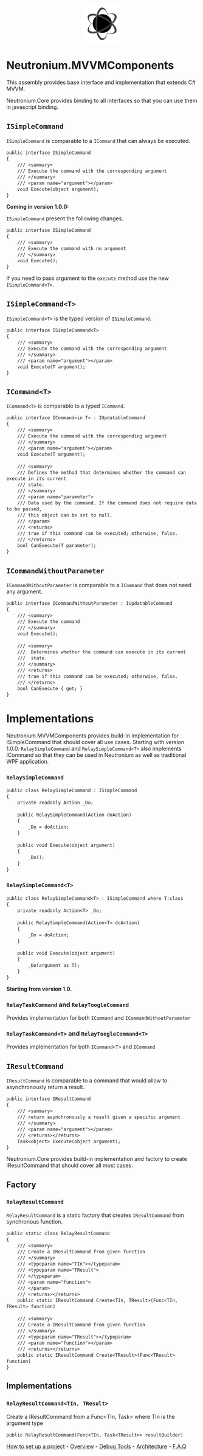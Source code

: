 <p align="center"><img <p align="center"><img width="100"src="../../Deploy/logo.png"></p>

# Neutronium.MVVMComponents

This assembly provides base interface and implementation that extends C# MVVM.

Neutronium.Core provides binding to all interfaces so that you can use them in javascript binding.


## `ISimpleCommand` 

`ISimpleCommand` is comparable to a `ICommand` that can always be executed. 


```CSharp
public interface ISimpleCommand
{
    /// <summary>
    /// Execute the command with the corresponding argument
    /// </summary>
    /// <param name="argument"></param>
    void Execute(object argument);
}
```

**Coming in version 1.0.0:**

`ISimpleCommand` present the following changes.

```CSharp
public interface ISimpleCommand
{
    /// <summary>
    /// Execute the command with no argument
    /// </summary>
    void Execute();
}
```

If you need to pass argument to the `execute` method use the new `ISimpleCommand<T>`.


## `ISimpleCommand<T>`

`ISimpleCommand<T>` is the typed version of `ISimpleCommand`. 


```CSharp
public interface ISimpleCommand<T>
{
    /// <summary>
    /// Execute the command with the corresponding argument
    /// </summary>
    /// <param name="argument"></param>
    void Execute(T argument);
}
```

## `ICommand<T>` 

`ICommand<T>` is comparable to a typed `ICommand`. 


```CSharp
public interface ICommand<in T> : IUpdatableCommand
{
    /// <summary>
    /// Execute the command with the corresponding argument
    /// </summary>
    /// <param name="argument"></param>
    void Execute(T argument);

    /// <summary>
    /// Defines the method that determines whether the command can execute in its current
    /// state.
    /// </summary>
    /// <param name="parameter">
    /// Data used by the command. If the command does not require data to be passed,
    /// this object can be set to null.
    /// </param>
    /// <returns>
    /// true if this command can be executed; otherwise, false.
    /// </returns>
    bool CanExecute(T parameter);
}
```

## `ICommandWithoutParameter` 

`ICommandWithoutParameter` is comparable to a `ICommand` that does not need any argument. 


```CSharp
public interface ICommandWithoutParameter : IUpdatableCommand
{
    /// <summary>
    /// Execute the command
    /// </summary>
    void Execute();

    /// <summary>
    ///  Determines whether the command can execute in its current
    ///  state.
    /// </summary>
    /// <returns>
    /// true if this command can be executed; otherwise, false.
    /// </returns>
    bool CanExecute { get; }
}
```

# Implementations

Neutronium.MVVMComponents provides build-in implementation for ISimpleCommand that should cover all use cases.
Starting with version 1.0.0. `RelaySimpleCommand` and `RelaySimpleCommand<T>` also implements ICommand so that they can be used in Neutronium as well as traditional WPF application.


### `RelaySimpleCommand`

```CSharp
public class RelaySimpleCommand : ISimpleCommand
{
    private readonly Action _Do;

    public RelaySimpleCommand(Action doAction)
    {
        _Do = doAction;
    }

    public void Execute(object argument)
    {
        _Do();
    }
}
```

### `RelaySimpleCommand<T>`

```CSharp
public class RelaySimpleCommand<T> : ISimpleCommand where T:class
{
    private readonly Action<T> _Do;

    public RelaySimpleCommand(Action<T> doAction)
    {
        _Do = doAction;
    }

    public void Execute(object argument)
    {
        _Do(argument as T);
    }
}
```

**Starting from version 1.0.**

### `RelayTaskCommand` and `RelayToogleCommand`

Provides implementation for both `ICommand` and `ICommandWithoutParameter`

### `RelayTaskCommand<T>` and `RelayToogleCommand<T>`

Provides implementation for both `ICommand<T>` and `ICommand`

## `IResultCommand`

`IResultCommand` is comparable to a command that would allow to asynchronously return a result.

```CSharp
public interface IResultCommand
{
    /// <summary>
    /// return asynchronously a result given a specific argument
    /// </summary>
    /// <param name="argument"></param>
    /// <returns></returns>
    Task<object> Execute(object argument);
}
```

Neutronium.Core provides build-in implementation and factory to create IResultCommand that should cover all most cases.

## Factory

### `RelayResultCommand` 
`RelayResultCommand`  is a static factory that creates `IResultCommand` from synchronous function.

```CSharp
public static class RelayResultCommand
{
    /// <summary>
    /// Create a IResultCommand from given function
    /// </summary>
    /// <typeparam name="TIn"></typeparam>
    /// <typeparam name="TResult">
    /// </typeparam>
    /// <param name="function">
    /// </param>
    /// <returns></returns>
    public static IResultCommand Create<TIn, TResult>(Func<TIn, TResult> function)

    /// <summary>
    /// Create a IResultCommand from given function
    /// </summary>
    /// <typeparam name="TResult"></typeparam>
    /// <param name="function"></param>
    /// <returns></returns>
    public static IResultCommand Create<TResult>(Func<TResult> function)
}
```

## Implementations

### `RelayResultCommand<TIn, TResult>`

Create a IResultCommand from a Func<TIn, Task<TResult>> where TIn is the argument type

```CSharp
public RelayResultCommand(Func<TIn, Task<TResult>> resultBuilder)
```


[How to set up a project](./SetUp.md) - [Overview](./Overview.md) - [Debug Tools](./Tools.md) - [Architecture](./Architecture.md) - [F.A.Q](./FAQ.md)